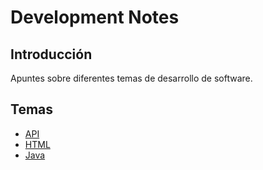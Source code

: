 # Development Notes

## Introducción
Apuntes sobre diferentes temas de desarrollo de software.

## Temas
- [API](./API/README.md)
- [HTML](./HTML/README.md)
- [Java](./Java/README.md)